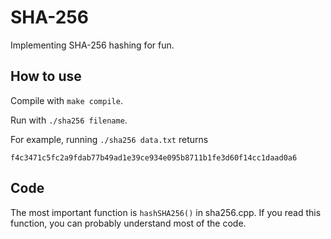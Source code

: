 # SHA-256

Implementing SHA-256 hashing for fun.

## How to use

Compile with `make compile`.

Run with `./sha256 filename`.

For example, running `./sha256 data.txt` returns

`f4c3471c5fc2a9fdab77b49ad1e39ce934e095b8711b1fe3d60f14cc1daad0a6`

## Code

The most important function is `hashSHA256()` in sha256.cpp.
If you read this function, you can probably understand most of the code.